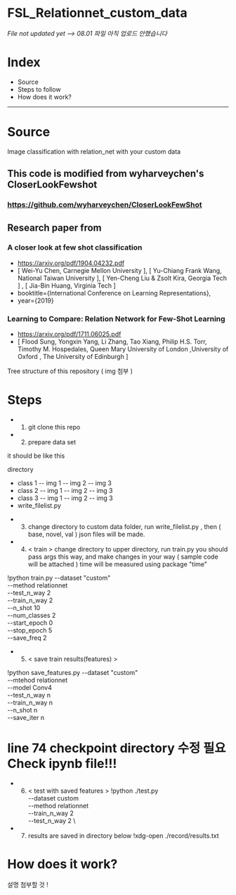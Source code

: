 # FSL_Relationnet_custom_data

*File not updated yet --> 08.01*
*파일 아직 업로드 안했습니다* 


# **Index**
* Source 
* Steps to follow
* How does it work? 

_______

# Source 
Image classification with relation_net with your custom data 
 
## This code is modified from wyharveychen's CloserLookFewshot 
### https://github.com/wyharveychen/CloserLookFewShot

## Research paper from 
### A closer look at few shot classification 
- https://arxiv.org/pdf/1904.04232.pdf
- [ Wei-Yu Chen, Carnegie Mellon University ], [ Yu-Chiang Frank Wang, National Taiwan University ], [ Yen-Cheng Liu & Zsolt Kira, Georgia Tech ] ,
[ Jia-Bin Huang, Virginia Tech ] 
- booktitle={International Conference on Learning Representations},
- year={2019}

### Learning to Compare: Relation Network for Few-Shot Learning
- https://arxiv.org/pdf/1711.06025.pdf
- [ Flood Sung, Yongxin Yang, Li Zhang, Tao Xiang, Philip H.S. Torr, Timothy M. Hospedales, Queen Mary University of London ,University of Oxford , The University of Edinburgh ] 


Tree structure of this repository ( img 첨부 ) 

# Steps 

* 1. git clone this repo 
* 2. prepare data set 

it should be like this 

directory 
- class 1
-- img 1
-- img 2
-- img 3 
- class 2
-- img 1
-- img 2
-- img 3 
- class 3 
-- img 1
-- img 2
-- img 3 
- write_filelist.py 

* 3. change directory to custom data folder, run write_filelist.py , then ( base, novel, val ) json files will be made. 

* 4. < train > 
change directory to upper directory, run train.py 
you should pass args this way, and make changes in your way ( sample code will be attached ) 
time will be measured using package "time" 

!python train.py --dataset "custom"\
--method relationnet\
--test_n_way 2\
--train_n_way 2\
--n_shot 10\
--num_classes 2\
--start_epoch 0\
--stop_epoch 5\
--save_freq 2

* 5. < save train results(features) >

!python save_features.py --dataset "custom"\
--mtehod relationnet\
--model Conv4\
--test_n_way n\
--train_n_way n\
--n_shot n\
--save_iter n

# line 74 checkpoint directory 수정 필요 Check ipynb file!!!

* 6. < test with saved features > 
!python ./test.py \
--dataset custom \
--method relationnet \
--train_n_way 2 \
--test_n_way 2 \


* 7. results are saved in directory below
!xdg-open ./record/results.txt

# How does it work? 
설명 첨부할 것 ! 

# 
